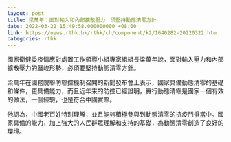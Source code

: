 ```yaml
---
layout: post
title: 梁萬年：面對輸入和內部擴散壓力　須堅持動態清零方針
date: 2022-03-22 15:49:58.000000000 +08:00
link: https://news.rthk.hk/rthk/ch/component/k2/1640282-20220322.htm
categories: rthk
---
```


國家衛健委疫情應對處置工作領導小組專家組組長梁萬年說，面對輸入壓力和內部擴散壓力的嚴峻形勢，必須要堅持動態清零方針。

梁萬年在國務院聯防聯控機制召開的新聞發布會上表示，國家具備動態清零的基礎和條件，更具備能力，而且近年來的防控已經證明，實行動態清零是國家一個有效的做法，一個經驗，也是符合中國實際。

他認為，中國老百姓特別理解，並且能夠積極參與到動態清零的抗疫鬥爭當中。國家具備的能力，加上強大的人民群眾理解和支持的基礎，為動態清零創造了良好的環境。
